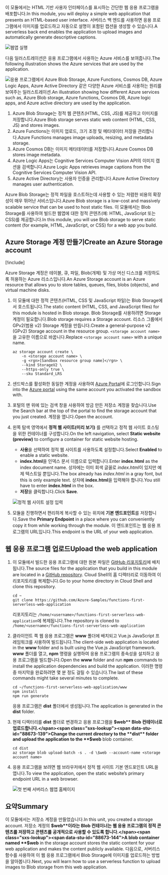 <span data-ttu-id="88673-101">이 모듈에서는 HTML 기반 사용자 인터페이스를 표시하는 간단한 웹 응용 프로그램을 배포합니다.</span><span class="sxs-lookup"><span data-stu-id="88673-101">In this module, you will deploy a simple web application that presents an HTML-based user interface.</span></span> <span data-ttu-id="88673-102">서버리스 백 엔드를 사용하면 응용 프로그램에서 이미지를 업로드하고 자동으로 설명이 포함된 캡션을 생성할 수 있습니다.</span><span class="sxs-lookup"><span data-stu-id="88673-102">A serverless back end enables the application to upload images and automatically generate descriptive captions.</span></span>

![웹앱 실행](../media/0-app-screenshot-finished.png)

<span data-ttu-id="88673-104">다음 일러스트레이션은 응용 프로그램에서 사용하는 Azure 서비스를 보여줍니다.</span><span class="sxs-lookup"><span data-stu-id="88673-104">The following illustration shows the Azure services that are used by the application.</span></span>

![<span data-ttu-id="88673-105">응용 프로그램에서 Azure Blob Storage, Azure Functions, Cosmos DB, Azure Logic Apps, Azure Active Directory 같은 다양한 Azure 서비스를 사용하는 원리를 보여주는 일러스트레이션.</span><span class="sxs-lookup"><span data-stu-id="88673-105">An illustration showing how different Azure services such as, Azure Blob storage, Azure functions, Cosmos DB, Azure logic apps, and Azure active directory are used by the application.</span></span> ](../media/0-architecture.jpg)

1. <span data-ttu-id="88673-106">Azure Blob Storage는 정적 웹 콘텐츠(HTML, CSS, JS)를 제공하고 이미지를 저장합니다.</span><span class="sxs-lookup"><span data-stu-id="88673-106">Azure Blob storage serves static web content (HTML, CSS, JS) and stores images.</span></span>
2. <span data-ttu-id="88673-107">Azure Functions는 이미지 업로드, 크기 조정 및 메타데이터 저장을 관리합니다.</span><span class="sxs-lookup"><span data-stu-id="88673-107">Azure Functions manages image uploads, resizing, and metadata storage.</span></span>
3. <span data-ttu-id="88673-108">Azure Cosmos DB는 이미지 메타데이터를 저장합니다.</span><span class="sxs-lookup"><span data-stu-id="88673-108">Azure Cosmos DB stores image metadata.</span></span>
4. <span data-ttu-id="88673-109">Azure Logic Apps는 Cognitive Services Computer Vision API의 이미지 캡션을 검색합니다.</span><span class="sxs-lookup"><span data-stu-id="88673-109">Azure Logic Apps retrieves image captions from the Cognitive Services Computer Vision API.</span></span>
5. <span data-ttu-id="88673-110">Azure Active Directory는 사용자 인증을 관리합니다.</span><span class="sxs-lookup"><span data-stu-id="88673-110">Azure Active Directory manages user authentication.</span></span>

<span data-ttu-id="88673-111">Azure Blob Storage는 정적 파일을 호스트하는데 사용할 수 있는 저렴한 비용의 확장성이 매우 뛰어난 서비스입니다.</span><span class="sxs-lookup"><span data-stu-id="88673-111">Azure Blob storage is a low-cost and massively scalable service that can be used to host static files.</span></span> <span data-ttu-id="88673-112">이 모듈에서는 Blob Storage를 사용하여 빌드한 웹앱에 대한 정적 콘텐츠(예: HTML, JavaScript 또는 CSS)를 제공합니다.</span><span class="sxs-lookup"><span data-stu-id="88673-112">In this module, you will use Blob storage to serve static content (for example, HTML, JavaScript, or CSS) for a web app you build.</span></span>

## <a name="create-an-azure-storage-account"></a><span data-ttu-id="88673-113">Azure Storage 계정 만들기</span><span class="sxs-lookup"><span data-stu-id="88673-113">Create an Azure Storage account</span></span>

[!include[](../../../includes/azure-sandbox-activate.md)]

<span data-ttu-id="88673-114">Azure Storage 계정은 테이블, 큐, 파일, Blob(개체) 및 가상 머신 디스크를 저장하도록 허용하는 Azure 리소스입니다.</span><span class="sxs-lookup"><span data-stu-id="88673-114">An Azure Storage account is an Azure resource that allows you to store tables, queues, files, blobs (objects), and virtual machine disks.</span></span>

1. <span data-ttu-id="88673-115">이 모듈에 대한 정적 콘텐츠(HTML, CSS 및 JavaScript 파일)는 Blob Storage에서 호스트됩니다.</span><span class="sxs-lookup"><span data-stu-id="88673-115">The static content (HTML, CSS, and JavaScript files) for this module is hosted in Blob storage.</span></span> <span data-ttu-id="88673-116">Blob Storage를 사용하려면 Storage 계정이 필요합니다.</span><span class="sxs-lookup"><span data-stu-id="88673-116">Blob storage requires a Storage account.</span></span> <span data-ttu-id="88673-117">리소스 그룹에서 GPv2(범용 v2) Storage 계정을 만듭니다.</span><span class="sxs-lookup"><span data-stu-id="88673-117">Create a general-purpose v2 (GPv2) Storage account in the resource group.</span></span> <span data-ttu-id="88673-118">`<storage account name>`을 고유한 이름으로 바꿉니다.</span><span class="sxs-lookup"><span data-stu-id="88673-118">Replace `<storage account name>` with a unique name.</span></span>

    ```azurecli
    az storage account create \
        -n <storage account name> \
        -g <rgn>[Sandbox resource group name]</rgn> \
        --kind StorageV2 \
        --https-only true \
        --sku Standard_LRS
    ```
    
1. <span data-ttu-id="88673-119">샌드박스를 활성화한 동일한 계정을 사용하여 [Azure Portal](https://portal.azure.com/triplecrownlabs.onmicrosoft.com?azure-portal=true)에 로그인합니다.</span><span class="sxs-lookup"><span data-stu-id="88673-119">Sign into the [Azure portal](https://portal.azure.com/triplecrownlabs.onmicrosoft.com?azure-portal=true) using the same account you activated the sandbox with.</span></span>

1. <span data-ttu-id="88673-120">포털의 맨 위에 있는 검색 창을 사용하여 방금 만든 저장소 계정을 찾습니다.</span><span class="sxs-lookup"><span data-stu-id="88673-120">Use the Search bar at the top of the portal to find the storage account that you just created.</span></span> <span data-ttu-id="88673-121">계정을 엽니다.</span><span class="sxs-lookup"><span data-stu-id="88673-121">Open the account.</span></span>

1. <span data-ttu-id="88673-122">왼쪽 탐색 영역에서 **정적 웹 사이트(미리 보기)** 를 선택하고 정적 웹 사이트 호스팅을 위한 컨테이너를 구성합니다.</span><span class="sxs-lookup"><span data-stu-id="88673-122">On the left navigation, select **Static website (preview)** to configure a container for static website hosting.</span></span>
    - <span data-ttu-id="88673-123">**사용**을 선택하여 정적 웹 사이트를 사용하도록 설정합니다.</span><span class="sxs-lookup"><span data-stu-id="88673-123">Select **Enabled** to enable a static website.</span></span>
    - <span data-ttu-id="88673-124">**index.html**을 인덱스 문서 이름으로 입력합니다.</span><span class="sxs-lookup"><span data-stu-id="88673-124">Enter **index.html** as the index document name.</span></span> <span data-ttu-id="88673-125">상자에는 이미 회색 글꼴로 *index.html*이 있지만 예제 텍스트일 뿐입니다.</span><span class="sxs-lookup"><span data-stu-id="88673-125">The box already has *index.html* in a gray font, but this is only example text.</span></span> <span data-ttu-id="88673-126">상자에 **index.html**을 입력해야 합니다.</span><span class="sxs-lookup"><span data-stu-id="88673-126">You still have to enter **index.html** in the box.</span></span>
    - <span data-ttu-id="88673-127">**저장**을 클릭합니다.</span><span class="sxs-lookup"><span data-stu-id="88673-127">Click **Save**.</span></span>
    
    ![정적 웹 사이트 설정 입력](../media/1-storage-static-website.png)

1. <span data-ttu-id="88673-129">모듈을 진행하면서 편리하게 복사할 수 있는 위치에 **기본 엔드포인트**를 저장합니다.</span><span class="sxs-lookup"><span data-stu-id="88673-129">Save the **Primary Endpoint** in a place where you can conveniently copy it from while working through the module.</span></span> <span data-ttu-id="88673-130">이 엔드포인트는 웹 응용 프로그램의 URL입니다.</span><span class="sxs-lookup"><span data-stu-id="88673-130">This endpoint is the URL of your web application.</span></span>

## <a name="upload-the-web-application"></a><span data-ttu-id="88673-131">웹 응용 프로그램 업로드</span><span class="sxs-lookup"><span data-stu-id="88673-131">Upload the web application</span></span>

1. <span data-ttu-id="88673-132">이 모듈에서 빌드한 응용 프로그램에 대한 원본 파일은 [GitHub 리포지토리](https://github.com/Azure-Samples/functions-first-serverless-web-application)에 배치됩니다.</span><span class="sxs-lookup"><span data-stu-id="88673-132">The source files for the application that you build in this module are located in a [GitHub repository](https://github.com/Azure-Samples/functions-first-serverless-web-application).</span></span> <span data-ttu-id="88673-133">Cloud Shell의 홈 디렉터리로 이동하여 이 리포지토리를 복제합니다.</span><span class="sxs-lookup"><span data-stu-id="88673-133">Go to your home directory in Cloud Shell and clone this repository.</span></span>

    ```azurecli
    cd ~
    git clone https://github.com/Azure-Samples/functions-first-serverless-web-application
    ```

    <span data-ttu-id="88673-134">리포지토리는 `/home/<username>/functions-first-serverless-web-application`에 복제됩니다.</span><span class="sxs-lookup"><span data-stu-id="88673-134">The repository is cloned to `/home/<username>/functions-first-serverless-web-application`</span></span>

1. <span data-ttu-id="88673-135">클라이언트 쪽 웹 응용 프로그램은 **www** 폴더에 배치되고 Vue.js JavaScript 프레임워크를 사용하여 빌드됩니다.</span><span class="sxs-lookup"><span data-stu-id="88673-135">The client-side web application is located in the **www** folder and is built using the Vue.js JavaScript framework.</span></span> <span data-ttu-id="88673-136">**www** 폴더를 열고, **npm** 명령을 실행하여 응용 프로그램의 종속성을 설치하고 응용 프로그램을 빌드합니다.</span><span class="sxs-lookup"><span data-stu-id="88673-136">Open the **www** folder and run **npm** commands to install the application dependencies and build the application.</span></span> <span data-ttu-id="88673-137">이러한 명령 중 마지막을 완료하려면 몇 분 정도 걸릴 수 있습니다.</span><span class="sxs-lookup"><span data-stu-id="88673-137">The last of these commands might take several minutes to complete.</span></span>

    ```azurecli
    cd ~/functions-first-serverless-web-application/www
    npm install
    npm run generate
    ```

    <span data-ttu-id="88673-138">응용 프로그램은 **dist** 폴더에서 생성됩니다.</span><span class="sxs-lookup"><span data-stu-id="88673-138">The application is generated in the **dist** folder.</span></span>

1. <span data-ttu-id="88673-139">현재 디렉터리를 **dist** 폴더로 변경하고 응용 프로그램을 **$web** Blob 컨테이너로 업로드합니다.</span><span class="sxs-lookup"><span data-stu-id="88673-139">Change the current directory to the **dist** folder and upload the application to the **$web** blob container.</span></span>

    ```azurecli
    cd dist
    az storage blob upload-batch -s . -d \$web --account-name <storage account name>
    ```

1. <span data-ttu-id="88673-140">응용 프로그램을 보려면 웹 브라우저에서 정적 웹 사이트 기본 엔드포인트 URL을 엽니다.</span><span class="sxs-lookup"><span data-stu-id="88673-140">To view the application, open the static website’s primary endpoint URL in a web browser.</span></span>

    ![첫 번째 서버리스 웹앱 홈페이지](../media/1-app-screenshot-new.png)


## <a name="summary"></a><span data-ttu-id="88673-142">요약</span><span class="sxs-lookup"><span data-stu-id="88673-142">Summary</span></span>

<span data-ttu-id="88673-143">이 모듈에서는 저장소 계정을 만들었습니다.</span><span class="sxs-lookup"><span data-stu-id="88673-143">In this unit, you created a storage account.</span></span> <span data-ttu-id="88673-144">저장소 계정의 **$web**이라는 Blob 컨테이너는 웹 응용 프로그램의 정적 콘텐츠를 저장하고 콘텐츠를 공개적으로 사용할 수 있도록 합니다.</span><span class="sxs-lookup"><span data-stu-id="88673-144">A blob container named **$web** in the storage account stores the static content for your web application and makes the content publicly available.</span></span> <span data-ttu-id="88673-145">다음으로, 서버리스 함수를 사용하여 이 웹 응용 프로그램에서 Blob Storage에 이미지를 업로드하는 방법을 알아봅니다.</span><span class="sxs-lookup"><span data-stu-id="88673-145">Next, you will learn how to use a serverless function to upload images to Blob storage from this web application.</span></span>